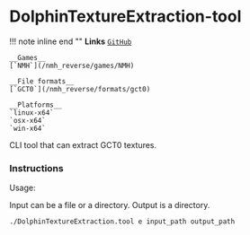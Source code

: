 # DolphinTextureExtraction-tool

!!! note inline end ""
    __Links__
    [`GitHub`](https://github.com/Venomalia/DolphinTextureExtraction-tool)
    
    __Games__
    [`NMH`](/nmh_reverse/games/NMH)
    
    __File formats__
    [`GCT0`](/nmh_reverse/formats/gct0) 

    __Platforms__
    `linux-x64`
    `osx-x64`
    `win-x64`

CLI tool that can extract GCT0 textures.

### Instructions

Usage:

Input can be a file or a directory. Output is a directory.

```sh
./DolphinTextureExtraction.tool e input_path output_path
```